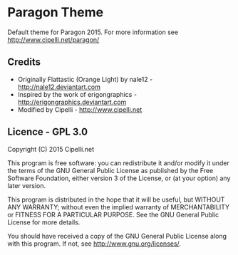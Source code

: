 # Paragon Theme
Default theme for Paragon 2015. For more information see http://www.cipelli.net/paragon/

## Credits
 - Originally Flattastic (Orange Light) by nale12 - http://nale12.deviantart.com
 - Inspired by the work of erigongraphics - http://erigongraphics.deviantart.com
 - Modified by Cipelli - http://www.cipelli.net

## Licence - GPL 3.0
Copyright (C) 2015 Cipelli.net

This program is free software: you can redistribute it and/or modify it under the terms of the GNU General Public License as published by the Free Software Foundation, either version 3 of the License, or (at your option) any later version.

This program is distributed in the hope that it will be useful, but WITHOUT ANY WARRANTY; without even the implied warranty of MERCHANTABILITY or FITNESS FOR A PARTICULAR PURPOSE.  See the GNU General Public License for more details.

You should have received a copy of the GNU General Public License along with this program.  If not, see <http://www.gnu.org/licenses/>.
